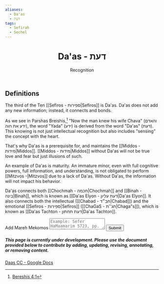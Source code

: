 ```yaml
---
aliases:
  - Da'as
  - דעת
tags:
  - Sefirah
  - Sechel
---
```

  <div class="card">
	<header>
		<h1>Da'as - דעת</h1>
		<p class="subtitle" >Recognition</p>
	</header>
	<section>
	</section>
</div>

## Definitions

The third of the Ten [[Sefiros - ספירות|Sefiros]] is Da'as. Da'as does not add any new information; instead, it connects and bonds.

As we see in Parshas Breishis,[^1] "Now the man knew his wife Chava" (והאדם ידע את חוה), the word "Yada" (ידע) is derived from the word "Da'as" (דעת). This knowing is not just intellectual recognition but also includes "sensing" the concept with the heart.

That's why Da'as is a prerequisite for, and maintains the [[Middos - מידות|Middos]]. [[Middos - מידות|Middos]] without Da'as will not be true love and fear but just illusions of such.

An example of Da'as is maturity. An immature minor, even with full cognitive powers, full information, and understanding, is not obligated to perform [[Mitzvos -|Mitzvos]] due to a lack of Da'as. Without Da'as, the information will not impact his behavior.

Da'as connects both [[Chochmah - חכמה|Chochmah]] and [[Binah - בינה|Binah]], which is known as [[Da'as Elyon - דעת עליון|Da'as Elyon]]. It also connects both the intellectual ([[Chabad - חב״ד|Chabad]]) and the emotional [[Sefiros - ספירות|Sefiros]] ([[ChaGaS - חג''ת|Chaga"s]]), which is known as [[Da'as Tachton - דעת תחתון|Da'as Tachton]].

<div class="rectangle">
  <form action="https://submit-form.com/PyS1Ogeqs">
	<input type="hidden" name="page-id" value="Daas">
	<label for="message">Add Mareh Mekomos</label>
	<textarea
	  id="message"
	  name="message"
	  placeholder="Example: Sefer HaMaamarim 5723, pp. 111 ff."
	  required
	></textarea>
	<button type="submit">Submit</button>
  </form>
</div>

<div class="rectangle">
  <h5>This page is currently under development. Please use the document provided below to contribute by adding, updating, revising, annotating, or removing content.</h5>
  <p>
	<a href="https://docs.google.com/document/d/1iO-1XLBTEsvvKeXEZ3HeO7fJZ5t8pCF7DhcoP0fNT9w/edit?usp=drive_link">Daas CC - Google Docs</a>
  </p>
</div>

[^1]: [Bereshis 4:1](https://www.chabad.org/library/bible_cdo/aid/8168/showrashi/true/jewish/Chapter-4.htm#:~:text=%D7%95%D6%B0%D7%94%D6%B8%D6%A3%D7%90%D6%B8%D7%93%D6%B8%D6%94%D7%9D%20%D7%99%D6%B8%D7%93%D6%B7%D6%96%D7%A2%20%D7%90%D6%B6%D7%AA%D6%BE%D7%97%D6%B7%D7%95%D6%BC%D6%B8%D6%A3%D7%94%20%D7%90%D6%B4%D7%A9%D7%81%D6%B0%D7%AA%D6%BC%D6%91%D7%95%D6%B9%20%D7%95%D6%B7%D7%AA%D6%BC%D6%B7%D6%A8%D7%94%D6%B7%D7%A8%D6%99%20%D7%95%D6%B7%D7%AA%D6%BC%D6%B5%D6%A3%D7%9C%D6%B6%D7%93%20%D7%90%D6%B6%D7%AA%D6%BE%D7%A7%D6%B7%D6%94%D7%99%D6%B4%D7%9F%20%D7%95%D6%B7%D7%AA%D6%BC%D6%B9%D6%95%D7%90%D7%9E%D6%B6%D7%A8%20%D7%A7%D6%B8%D7%A0%D6%B4%D6%A5%D7%99%D7%AA%D6%B4%D7%99%20%D7%90%D6%B4%D6%96%D7%99%D7%A9%D7%81%20%D7%90%D6%B6%D7%AA%D6%BE%D7%99%D6%B0%D7%94%D6%B9%D7%95%D6%B8%D6%BD%D7%94%3A)